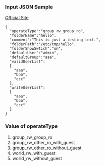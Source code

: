 ### Input JSON Sample

[Official Site](https://www.samba.org/samba/docs/man/manpages/smb.conf.5.html)

```
{
  "operateType":"group_rw_group_ro",
  "folderName":"hello",
  "comment":"This is just a testing text.",
  "folderPath":"/etc/tmp/hello",
  "folderShowSwtich":"on",
  "defaultUser":"admin",
  "defaultGroup":"aaa",
  "validUserList":
  [
    "aaa",
    "bbb",
    "ccc"
  ],
  "writeUserList":
  [
    "aaa",
    "bbb",
    "ccc"
  ]
}
```

### Value of operateType
  1. group_rw_group_ro
  2. group_rw_other_ro_with_guest
  3. group_rw_other_ro_without_guest
  4. world_rw_with_guest
  5. world_rw_without_guest

